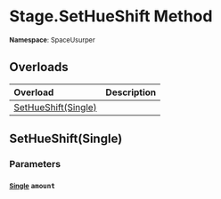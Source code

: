 # Stage.SetHueShift Method

<small>**Namespace**: SpaceUsurper</small>

## Overloads

<div markdown="1" class="member-table">

| Overload | Description |
| :------- | ----------- |
| [SetHueShift(Single)](#Single_) |  | 

</div>

## SetHueShift(Single)
### Parameters
#### <small>[Single](https://docs.microsoft.com/en-us/dotnet/api/system.single?view=netframework-4.5)</small> `amount`

